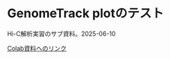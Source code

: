 # GenomeTrack plotのテスト
Hi-C解析実習のサブ資料。2025-06-10
  
[Colab資料へのリンク](https://colab.research.google.com/github/khigashi1987/test_genome_tracks/blob/main/Test_genome_tracks.ipynb)
